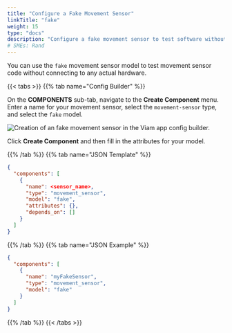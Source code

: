 ```yaml
---
title: "Configure a Fake Movement Sensor"
linkTitle: "fake"
weight: 15
type: "docs"
description: "Configure a fake movement sensor to test software without any hardware."
# SMEs: Rand
---
```


You can use the `fake` movement sensor model to test movement sensor code without connecting to any actual hardware.

{{< tabs >}}
{{% tab name="Config Builder" %}}

On the **COMPONENTS** sub-tab, navigate to the **Create Component** menu.
Enter a name for your movement sensor, select the `movement-sensor` type, and select the `fake` model.

![Creation of an `fake` movement sensor in the Viam app config builder.](../img/fake-builder.png)

Click **Create Component** and then fill in the attributes for your model.

{{% /tab %}}
{{% tab name="JSON Template" %}}

```json {class="line-numbers linkable-line-numbers"}
{
  "components": [
    {
      "name": <sensor_name>,
      "type": "movement_sensor",
      "model": "fake",
      "attributes": {},
      "depends_on": []
    }
  ]
}
```

{{% /tab %}}
{{% tab name="JSON Example" %}}

```json {class="line-numbers linkable-line-numbers"}
{
  "components": [
    {
      "name": "myFakeSensor",
      "type": "movement_sensor",
      "model": "fake"
    }
  ]
}
```

{{% /tab %}}
{{< /tabs >}}
